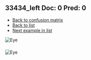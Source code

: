 ## 33434_left Doc: 0 Pred: 0
- [Back to confusion matrix](https://github.com/juliandewit/kaggle_retinopathy/blob/master/matrix.md)
- [Back to list](https://github.com/juliandewit/kaggle_retinopathy/blob/master/lists/00/list.md)
- [Next example in list](https://github.com/juliandewit/kaggle_retinopathy/blob/master/lists/00/33/3344_left.md)

![Eye](https://retinopaty.blob.core.windows.net/size1024/33434_left_0.jpeg)

### 

![Eye]()
